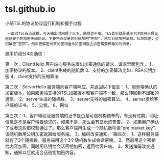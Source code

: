 # tsl.github.io
小结TSL的协议协议运行机制和握手过程

     一直对TSL有点迷糊，今天抽出时间理了以下，感觉也不难。TLS其实就是基于TCP的用于保证信息安全的加密传输协议。主要特点就是非对称加密“密钥”，然后对称加密消息。私钥加密，公钥解密“密钥”，然后把解密出来的密钥当作加密钥匙去加密需要传输的的消息。

握手阶段分4次通信：

第一次：ClientHello
客户端向服务端发出加密通信的请求，请求里面包含：
1、加密协议的版本。
2、client生成的随机数
3、支持的加密算法比如：RSA公钥加密
4、client支持的压缩算法

第二次：ServerHello
服务端向客户端响应，并返回以下信息：
1、服务端确认的加密版本，如果服务端支持的TSL加密版本和客户端不一致，那么转回到不加密的通信。
2、server生成的随机数。
3、server支持的加密算法。
4、server发给客户端的证书。
5、公钥。
6、网址

第三次：
1、客户端验证服务端的证书是否是可信机构颁布的，有没有过期，网址信息是不是客户端要请求的。如果不是，那么会有显示的警告。
2、如果用户确认了或者这些都校验通过了。那么客户端再生成一个随机数叫做“pre market key”，该随机数用公钥加密返回给服务端。
3、编码改变通知。
第四次：
1、这样服务端就有了3个随机数，服务端用这个3个随机数生成会话密钥。
2、然后用这个密钥给内容加密。同时用私钥给会话密钥加密，返回给客户端。
3、发送编码改变通知，通知以后就用会话密钥加密内容。